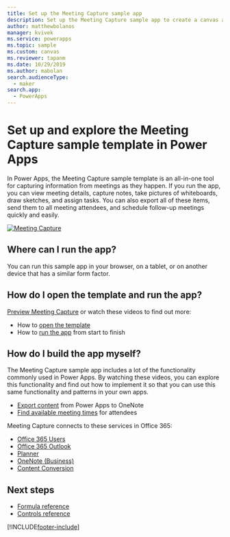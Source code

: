 ```yaml
---
title: Set up the Meeting Capture sample app
description: Set up the Meeting Capture sample app to create a canvas app, and preview the app features before you customize it for your business needs. 
author: matthewbolanos
manager: kvivek
ms.service: powerapps
ms.topic: sample
ms.custom: canvas
ms.reviewer: tapanm
ms.date: 10/29/2019
ms.author: mabolan
search.audienceType: 
  - maker
search.app: 
  - PowerApps
---
```

# Set up and explore the Meeting Capture sample template in Power Apps

In Power Apps, the Meeting Capture sample template is an all-in-one tool for capturing information from meetings as they happen. If you run the app, you can view meeting details, capture notes, take pictures of whiteboards, draw sketches, and assign tasks. You can also export all of these items, send them to all meeting attendees, and schedule follow-up meetings quickly and easily.

[![Meeting Capture](media/sample-meeting-capture/MeetingCapture.png)](https://aka.ms/previewmeetingcapture)

## Where can I run the app?

You can run this sample app in your browser, on a tablet, or on another device that has a similar form factor.

## How do I open the template and run the app?

[Preview Meeting Capture](https://aka.ms/previewmeetingcapture) or watch these videos to find out more:

- How to [open the template](https://www.youtube.com/watch?v=MTsbjln1AcA&index=1&list=PL8IYfXypsj2B5FizD0ZVVuzf49vr8yXFU)
- How to [run the app](https://youtu.be/mGyxyJL4gJk) from start to finish

## How do I build the app myself?

The Meeting Capture sample app includes a lot of the functionality commonly used in Power Apps. By watching these videos, you can explore this functionality and find out how to implement it so that you can use this same functionality and patterns in your own apps.

- [Export content](https://youtu.be/D6kmeM0UFH0) from Power Apps to OneNote
- [Find available meeting times](https://youtu.be/gSD8m6d_Gv0) for attendees

Meeting Capture connects to these services in Office 365:

- [Office 365 Users](/connectors/office365users/)
- [Office 365 Outlook](/connectors/office365/)
- [Planner](/connectors/planner/)
- [OneNote (Business)](/connectors/onenote/)
- [Content Conversion](/connectors/conversionservice/)

## Next steps
- [Formula reference](./formula-reference.md)
- [Controls reference](./reference-properties.md)
 


[!INCLUDE[footer-include](../../includes/footer-banner.md)]
